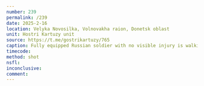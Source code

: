 ```yaml
---
number: 239
permalink: /239
date: 2025-2-16
location: Velyka Novosilka, Volnovakha raion, Donetsk oblast
unit: Hostri Kartuzy unit
source: https://t.me/gostrikartuzy/765
caption: Fully equipped Russian soldier with no visible injury is walking slowly accross the field covered with snow, kneels down and shoots himself as soon as he notices Ukrainian drone with no hesitation at all
timecode: 
method: shot
nsfl: 
inconclusive: 
comment: 
---
```

<script async src="https://telegram.org/js/telegram-widget.js?22" data-telegram-post="gostrikartuzy/765" data-width="100%"></script>